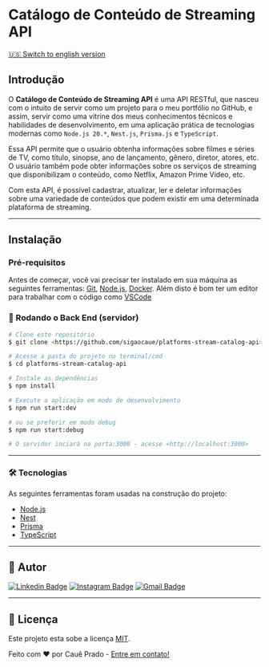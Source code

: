 # Catálogo de Conteúdo de Streaming API
[🇺🇸 Switch to english version](./README.en.md)

## Introdução
O **Catálogo de Conteúdo de Streaming API** é uma API RESTful, que nasceu com o intuito de servir como um projeto para o meu portfólio no GitHub, e assim, servir como uma vitrine dos meus conhecimentos técnicos e habilidades de desenvolvimento, em uma aplicação prática de tecnologias modernas como ``Node.js 20.*``, ``Nest.js``, ``Prisma.js`` e ``TypeScript``.


Essa API permite que o usuário obtenha informações sobre filmes e séries de TV, como título, sinopse, ano de lançamento, gênero, diretor, atores, etc. O usuário também pode obter informações sobre os serviços de streaming que disponibilizam o conteúdo, como Netflix, Amazon Prime Video, etc.

Com esta API, é possível cadastrar, atualizar, ler e deletar informações sobre uma variedade de conteúdos que podem existir em uma determinada plataforma de streaming.

---

## Instalação
### Pré-requisitos

Antes de começar, você vai precisar ter instalado em sua máquina as seguintes ferramentas:
[Git](https://git-scm.com), [Node.js](https://nodejs.org/en/), [Docker](https://www.docker.com/).
Além disto é bom ter um editor para trabalhar com o código como [VSCode](https://code.visualstudio.com/)


### 🎲 Rodando o Back End (servidor)

```sh
# Clone este repositório
$ git clone <https://github.com/sigaocaue/platforms-stream-catalog-api>

# Acesse a pasta do projeto no terminal/cmd
$ cd platforms-stream-catalog-api

# Instale as dependências
$ npm install

# Execute a aplicação em modo de desenvolvimento
$ npm run start:dev

# ou se preferir em modo debug
$ npm run start:debug

# O servidor inciará na porta:3000 - acesse <http://localhost:3000>
```

---

### 🛠 Tecnologias

As seguintes ferramentas foram usadas na construção do projeto:

- [Node.js](https://nodejs.org/en/)
- [Nest](https://nestjs.com/)
- [Prisma](https://www.prisma.io/)
- [TypeScript](https://www.typescriptlang.org/)

---

## 🦸 Autor
[![Linkedin Badge](https://img.shields.io/badge/-Cauê-blue?style=flat-square&logo=Linkedin&logoColor=white&link=https://www.linkedin.com/in/caueprado/)](https://www.linkedin.com/in/caueprado/)
[![Instagram Badge](https://img.shields.io/badge/-sigaocaue-C13584?style=flat&labelColor=C13584&logo=instagram&logoColor=white&link=https://www.instagram.com/sigaocaue/)](https://www.instagram.com/sigaocaue/)
[![Gmail Badge](https://img.shields.io/badge/-caue.prado0@gmail.com-c14438?style=flat-square&logo=Gmail&logoColor=white&link=mailto:caue.prado0@gmail.com)](mailto:caue.prado0@gmail.com)

---

## 📝 Licença

Este projeto esta sobe a licença [MIT](./LICENSE).

Feito com ❤️ por Cauê Prado - [Entre em contato!](https://www.linkedin.com/in/caueprado/)
